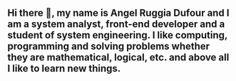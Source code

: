 ## Hi there 👋, my name is Angel Ruggia Dufour and I am a system analyst, front-end developer and a student of system engineering. I like computing, programming and solving problems whether they are mathematical, logical, etc. and above all I like to learn new things.

<!--
**ruggiadufour/ruggiadufour** is a ✨ _special_ ✨ repository because its `README.md` (this file) appears on your GitHub profile.

Here are some ideas to get you started:

- 🔭 I’m currently working on ...
- 🌱 I’m currently learning ...
- 👯 I’m looking to collaborate on ...
- 🤔 I’m looking for help with ...
- 💬 Ask me about ...
- 📫 How to reach me: ...
- 😄 Pronouns: ...
- ⚡ Fun fact: ...
-->
